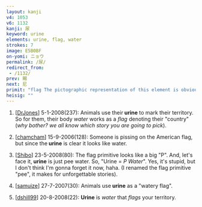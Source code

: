 ```yaml
---
layout: kanji
v4: 1053
v6: 1132
kanji: 尿
keyword: urine
elements: urine, flag, water
strokes: 7
image: E5B0BF
on-yomi: ニョウ
permalink: /尿/
redirect_from:
 - /1132/
prev: 賜
next: 尼
primit: "flag The pictographic representation of this element is obvious. Provided you can hold your imagination in check for the first example, you might best imagine your own national flag in composing your stories. [3]"
heisig: ""
---
```


1) [<a href="http://kanji.koohii.com/profile/DrJones">DrJones</a>] 5-1-2008(237): Animals use their<strong> urine</strong> to mark their territory. So for them, their body <em>water</em> works as a <em>flag</em> denoting their &quot;country&quot; (<em>why bother? we all know which story you are going to pick</em>).

2) [<a href="http://kanji.koohii.com/profile/chamcham">chamcham</a>] 15-9-2006(128): Someone is pissing on the American flag, but since the<strong> urine</strong> is clear it looks like water.

3) [<a href="http://kanji.koohii.com/profile/Shibo">Shibo</a>] 23-5-2008(80): The flag primitive looks like a big &quot;P&quot;. And, let&#039;s face it,<strong> urine</strong> is just pee water. So, &quot;Urine = <em>P Water</em>&quot;. Yes, it&#039;s stupid, but I don&#039;t think I&#039;m gonna forget it now, haha. (I renamed the flag primitive &quot;pee&quot;, it makes for unforgettable stories).

4) [<a href="http://kanji.koohii.com/profile/samuize">samuize</a>] 27-7-2007(30): Animals use<strong> urine</strong> as a &quot;watery flag&quot;.

5) [<a href="http://kanji.koohii.com/profile/dshill99">dshill99</a>] 20-8-2008(22): <strong>Urine</strong> is <em>water</em> that <em>flags</em> your territory.

